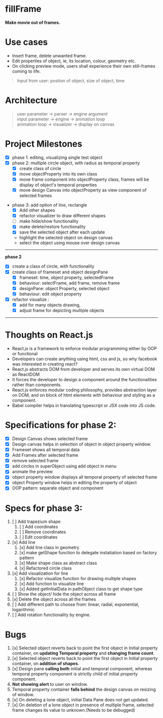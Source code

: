 # fillFrame

**Make movie out of frames.**



# Use cases

- Insert frame, delete unwanted frame.
- Edit properties of object, ie, its location, colour, geometry etc.
- On clicking preview mode, users shall experience their own still-frames coming to life.


> Input from user:
postion of object, size of object, time



# Architecture

> user parameter ->   parser ->  engine argument <br>
input parameter ->  engine -> animation loop <br>
animation loop -> visualizer ->  display on canvas



# Project Milestones

- [x] phase 1: editing, visualizing single test object
- [x] phase 2: multiple circle object, with radius as temporal property
    - [x] create class of circle
    - [x] move objectProperty into its own class
    - [x] move frame component into objectProperty class, frames will be display of object's temporal properties
    - [x] move design Canvas into objectProperty as view component of selected frames
- phase 3: add option of line, rectangle
  - [x] Add other shapes
  - [x] refactor visualizer to draw different shapes
  - [ ] make hide/show functionality
  - [x] make delete/restore functionality
  - [x] save the selected object after each update
  - highlight the selected object on design canvas
  - select the object using mouse over design canvas


---
**phase 2**
- [x] create a class of circle, with functionality
- [x] create class of frameset and object designPane
  - [x] frameset: time, object property, selectedFrame
  - [x] behaviour: selectFrame, add frame, remove frame 
  - [x] designPane: object Property, selected object
  - [x] behaviour: edit object property
- [x] refactor visualize : 
  - [x] add for many objects drawing, 
  - [x] adjust frame for depicting multiple objects
---

# Thoughts on React.js
- React.js is a framework to enforce modular programmimg either by OOP or functional
- Developers can create anything using html, css and js, so why facebook was interested in creating react?
- React.js abstracts DOM from developer and serves its own virtual DOM as ReactDOM
- It forces the developer to design a component around the functionalities rather than components.
- React.js enforces modular coding philosophy, provides abstraction layer on DOM, and on block of html elements with behaviour and styling as a component.
- Babel compiler helps in translating typescript or JSX code into JS code.



<!-- ## Problems
  -->

# Specifications for phase 2:
- [x] Design Canvas shows selected frame
- [x] Design canvas helps in selection of object in object property window.
- [x] Frameset shows all temporal data
- [x] Add Frames after selected frame
- [x] remove selected frame
- [x] add circles in superObject using add object in menu
- [x] animate the preview
- [x] object property window displays all temporal property of selected frame
- [x] object Property window helps in editing the property of object
- [x] OOP pattern: separate object and component

# Specs for phase 3:
1. [ ] Add trapezium shape
     1. [ ] Add coordinates
     2. [ ] Remove coordinates
     3. [ ] Edit coordinates
2. [x] Add line
     1. [x] Add line class in geometry
     2. [x] make getShape function to delegate instatiation based on factory pattern
     3. [x] Make shape class as abstract class
     4. [x] Refactored circle class
3. [x] Add visualization for line
   1. [x] Refactor visualize function for drawing multiple shapes
   2. [x] Add function to visualize line
   3. [x] Added getInitialData in pathObject class to get shape type
4. [ ] Show the object/ hide the object across all frame
5. [x] Delete the object across all the frames
6. [ ] Add different path to choose from: linear, radial, exponential, logarithmic
7. [ ] Add rotation functionality by engine.



# Bugs
1. [x] Selected object reverts back to point the first object in Initial property container, on **updating Temporal property** and **changing frame count**.
2. [x] Selected object reverts back to point the first object in Initial property container, on **addition of shapes**.
3. [x] Design pane **calling both** initial and temporal component, whereas temporal property component is strictly child of initial property component.
4. **Not showing alert** to user on window.
5. Temporal property container **falls behind** the design canvas on resizing of window.
6. [x] On deleting a lone object, initial Data Pane does not get updated.
7. [x] On deletion of a lone object in presence of multiple frame, selected frame changes its value to unknown.(Needs to be debugged)
